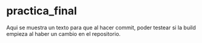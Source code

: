 # practica_final
Aqui se muestra un texto para que al hacer commit, poder testear si la build empieza al haber un cambio en el repositorio.
